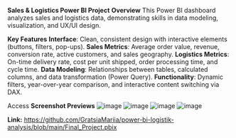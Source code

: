 **Sales & Logistics Power BI Project**
**Overview**
This Power BI dashboard analyzes sales and logistics data, demonstrating skills in data modeling, visualization, and UX/UI design.

**Key Features**
**Interface**: Clean, consistent design with interactive elements (buttons, filters, pop-ups).
**Sales Metrics**: Average order value, revenue, conversion rate, active customers, and sales geography.
**Logistics Metrics**: On-time delivery rate, cost per unit shipped, order processing time, and cycle time.
**Data Modeling**: Relationships between tables, calculated columns, and data transformation (Power Query).
**Functionality**: Dynamic filters, year-over-year comparison, and interactive content switching via DAX.

Access
**Screenshot Previews**
![image](https://github.com/user-attachments/assets/16e0c9ab-d6ec-4285-a855-323cdd5d3b0d)
![image](https://github.com/user-attachments/assets/57a0a147-9a77-45b5-b1cc-47d7f3b6da53)
![image](https://github.com/user-attachments/assets/af29a8a0-4b4b-4a50-a792-1b0d464814ac)
![image](https://github.com/user-attachments/assets/80f0297b-958f-45aa-a723-991d0b268415)

**Link:**
https://github.com/GratsiaMariia/power-bi-logistik-analysis/blob/main/Final_Project.pbix 
